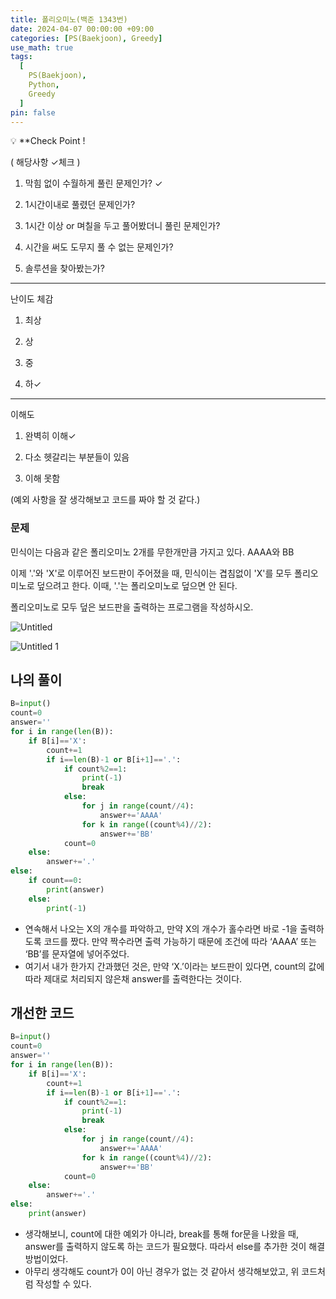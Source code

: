 ```yaml
---
title: 폴리오미노(백준 1343번)
date: 2024-04-07 00:00:00 +09:00
categories: [PS(Baekjoon), Greedy]
use_math: true
tags:
  [
    PS(Baekjoon),
    Python,
    Greedy
  ]
pin: false
---
```


💡 **Check Point !

( 해당사항 ✓체크 )

1. 막힘 없이 수월하게 풀린 문제인가? ✓

2. 1시간이내로 풀렸던 문제인가?

3. 1시간 이상 or 며칠을 두고 풀어봤더니 풀린 문제인가?

4. 시간을 써도 도무지 풀 수 없는 문제인가?

5. 솔루션을 찾아봤는가?

---

난이도 체감

1. 최상

2. 상

3. 중

4. 하✓

---

이해도

1. 완벽히 이해✓

2. 다소 헷갈리는 부분들이 있음

3. 이해 못함

(예외 사항을 잘 생각해보고 코드를 짜야 할 것 같다.)

### 문제

민식이는 다음과 같은 폴리오미노 2개를 무한개만큼 가지고 있다. AAAA와 BB

이제 '.'와 'X'로 이루어진 보드판이 주어졌을 때, 민식이는 겹침없이 'X'를 모두 폴리오미노로 덮으려고 한다. 이때, '.'는 폴리오미노로 덮으면 안 된다.

폴리오미노로 모두 덮은 보드판을 출력하는 프로그램을 작성하시오.

![Untitled](https://github.com/gihuni99/gihuni99.github.io/assets/90080065/f4d99f38-5403-4c1f-a7a7-a840ab3d36f3)

![Untitled 1](https://github.com/gihuni99/gihuni99.github.io/assets/90080065/62b1798f-858d-41de-88f0-e3f04ccdc053)

## 나의 풀이

```python
B=input()
count=0
answer=''
for i in range(len(B)):
    if B[i]=='X':
        count+=1
        if i==len(B)-1 or B[i+1]=='.':
            if count%2==1:
                print(-1)
                break
            else:
                for j in range(count//4):
                    answer+='AAAA'
                for k in range((count%4)//2):
                    answer+='BB'
            count=0
    else:
        answer+='.'
else:
    if count==0:
        print(answer)
    else:
        print(-1)
```

- 연속해서 나오는 X의 개수를 파악하고, 만약 X의 개수가 홀수라면 바로 -1을 출력하도록 코드를 짰다. 만약 짝수라면 출력 가능하기 때문에 조건에 따라 ‘AAAA’ 또는 ‘BB’를 문자열에 넣어주었다.
- 여기서 내가 한가지 간과했던 것은, 만약 ‘X.’이라는 보드판이 있다면, count의 값에 따라 제대로 처리되지 않은채 answer를 출력한다는 것이다.

## 개선한 코드

```python
B=input()
count=0
answer=''
for i in range(len(B)):
    if B[i]=='X':
        count+=1
        if i==len(B)-1 or B[i+1]=='.':
            if count%2==1:
                print(-1)
                break
            else:
                for j in range(count//4):
                    answer+='AAAA'
                for k in range((count%4)//2):
                    answer+='BB'
            count=0
    else:
        answer+='.'
else:
    print(answer)
```

- 생각해보니, count에 대한 예외가 아니라, break를 통해 for문을 나왔을 때, answer를 출력하지 않도록 하는 코드가 필요했다. 따라서 else를 추가한 것이 해결 방법이었다.
- 아무리 생각해도 count가 0이 아닌 경우가 없는 것 같아서 생각해보았고, 위 코드처럼 작성할 수 있다.